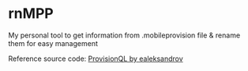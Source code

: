 # rnMPP
My personal tool to get information from .mobileprovision file &amp; rename them for easy management

Reference source code: [ProvisionQL by ealeksandrov](https://github.com/ealeksandrov/ProvisionQL)
